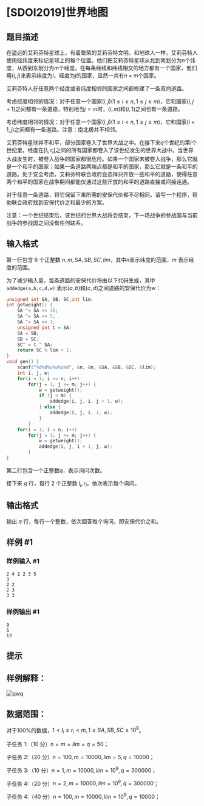 # [SDOI2019]世界地图

## 题目描述

在遥远的艾莉芬特星球上，有着繁荣的艾莉芬特文明。和地球人一样，艾莉芬特人使用经纬度来标记星球上的每个位置。他们把艾莉芬特星球从北到南划分为$n$个纬度，从西到东划分为$m$个经度。在每条经线和纬线相交的地方都有一个国家，他们用$(i,j)$来表示纬度为$i$，经度为$j$的国家，显然一共有$n\times  m$个国家。

艾莉芬特人在任意两个经度或者纬度相邻的国家之间都修建了一条双向道路。

考虑经度相邻的情况：对于任意一个国家$(i,j)(1\leq i\leq n,1\leq j\leq m)$，它和国家$(i,j+1)$之间都有一条道路，特别地当$j=m$时，$(i,m)$和$(i,1)$之间也有一条道路。

考虑纬度相邻的情况：对于任意一个国家$(i,j)(1\leq i<n,1\leq j\leq m)$，它和国家$(i+1,j)$之间都有一条道路。注意：南北极并不相邻。

艾莉芬特星球并不和平，部分国家卷入了世界大战之中。在接下来$q$个世纪的第$i$个世纪里，经度在$[l_i,r_i]$之间的所有国家都卷入了该世纪发生的世界大战中。当世界大战发生时，被卷入战争的国家都很危险。如果一个国家未被卷入战争，那么它就是一个和平的国家；如果一条道路两端点都是和平的国家，那么它就是一条和平的道路。处于安全考虑，艾莉芬特联合政府会选择只开放一些和平的道路，使得任意两个和平的国家在战争期间都能仅通过这些开放的和平的道路直接或间接连通。

对于任意一条道路，将它保留下来所需的安保代价都不尽相同。请写一个程序，帮助联合政府找到安保代价之和最少的方案。

注意：一个世纪结束后，该世纪的世界大战将会结束，下一场战争的参战国与当前战争的参战国之间没有任何联系。

## 输入格式

第一行包含 $6$ 个正整数 $n,m,SA,SB,SC,lim$，其中$n$表示纬度的范围，$m$ 表示经度的范围。

为了减少输入量，每条道路的安保代价将由以下代码生成，其中 $\texttt{addedge(a,b,c,d,w)}$ 表示$(a,b)$和$(c,d)$之间道路的安保代价为$w$：

```cpp
unsigned int SA, SB, SC;int lim;
int getweight() {
    SA ^= SA << 16;
    SA ^= SA >> 5;
    SA ^= SA << 1;
    unsigned int t = SA;
    SA = SB;
    SB = SC;
    SC^ = t ^ SA;
    return SC % lim + 1;
}
void gen() {
    scanf("%d%d%u%u%u%d", &n, &m, &SA, &SB, &SC, &lim);
    int i, j, w;
    for(i = 1; i <= n; i++)
        for(j = 1; j <= m; j++) {
            w = getweight();
            if (j < m) {
                addedge(i, j, i, j + 1, w);
            } else {
                addedge(i, j, i, 1, w);
            }
        }
    for(i = 1; i < n; i++)
        for(j = 1; j <= m; j++) {
            w = getweight();
            addedge(i, j, i + 1, j, w);
        }
}
```

第二行包含一个正整数$q$，表示询问次数。

接下来 $q$ 行，每行 $2$ 个正整数 $l_i,r_i$，依次表示每个询问。

## 输出格式

输出 $q$ 行，每行一个整数，依次回答每个询问，即安保代价之和。

## 样例 #1

### 样例输入 #1
```
2 4 1 2 3 5
3
2 2
2 3
3 3
```

### 样例输出 #1

```
9
5
13
```

## 提示

## 样例解释：

![qwq](https://cdn.luogu.com.cn/upload/pic/58230.png )

## 数据范围：

对于$100\%$的数据，$1<l_i\leq r_i<m,1\leq SA,SB,SC\leq 10^9$。

子任务 $1$:（$10$ 分）$n=m=lim=q=50$；

子任务 $2$:（$20$ 分）$n=100,m=10000,lim=5,q=10000$；

子任务 $3$:（$10$ 分）$n=1,m=10000,lim=10^9,q=300000$；

子任务 $4$:（$20$ 分）$n=2,m=10000,lim=10^9,q=300000$；

子任务 $4$:（$40$ 分）$n=100,m=10000,lim=10^9,q=10000$；

